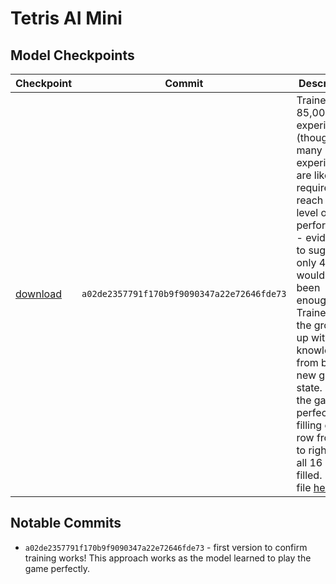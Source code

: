 # Tetris AI Mini

## Model Checkpoints
|Checkpoint|Commit|Description|
|-|-|-|
|[download](https://github.com/TimHanewich/tetris-ai-mini/releases/download/1/checkpoint16.keras)|`a02de2357791f170b9f9090347a22e72646fde73`|Trained on 85,000 experiences (though this many experiences are likely not required to reach this level of performance - evidence to suggest only 4,500 would have been enough). Trained from the ground up with no knowledge from blank new game state. Plays the game perfectly, filling each row from left to right until all 16 are filled. Log file [here](https://github.com/TimHanewich/tetris-ai-mini/releases/download/1/log.txt).|

## Notable Commits
- `a02de2357791f170b9f9090347a22e72646fde73` - first version to confirm training works! This approach works as the model learned to play the game perfectly.